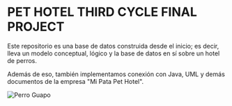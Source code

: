 # PET HOTEL THIRD CYCLE FINAL PROJECT
Este repositorio es una base de datos construida desde el inicio; es decir, lleva un modelo conceptual, lógico y la base de datos en sí sobre un hotel de perros.

Además de eso, también implementamos conexión con Java, UML y demás documentos de la empresa "Mi Pata Pet Hotel".

![Perro Guapo](https://i.pinimg.com/originals/7e/2c/5b/7e2c5b5e1cad07427cf3a9a9c2203cfe.jpg)

